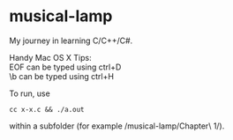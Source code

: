 # musical-lamp
My journey in learning C/C++/C#.

Handy Mac OS X Tips:<br/>
EOF can be typed using ctrl+D<br/>
\b can be typed using ctrl+H

To run, use
```
cc x-x.c && ./a.out
```
within a subfolder (for example /musical-lamp/Chapter\ 1/).